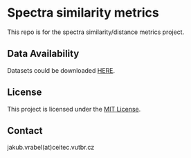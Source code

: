 # Spectra similarity metrics

This repo is for the spectra similarity/distance metrics project.

## Data Availability

Datasets could be downloaded [HERE](gdrive.com). 

## License

This project is licensed under the [MIT License](LICENSE).

## Contact

jakub.vrabel(at)ceitec.vutbr.cz